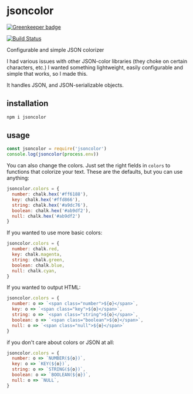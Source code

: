 # jsoncolor

[![Greenkeeper badge](https://badges.greenkeeper.io/konsumer/jsoncolor.svg)](https://greenkeeper.io/)

[![Build Status](https://travis-ci.org/konsumer/jsoncolor.svg?branch=master)](https://travis-ci.org/konsumer/jsoncolor)

Configurable and simple JSON colorizer

I had various issues with other JSON-color libraries (they choke on certain characters, etc.) I wanted something lightweight, easily configurable and simple that works, so I made this.

It handles JSON, and JSON-serializable objects.

## installation

```sh
npm i jsoncolor
```

## usage

```js
const jsoncolor = require('jsoncolor')
console.log(jsoncolor(process.env))
```

You can also change the colors. Just set the right fields in `colors` to functions that colorize your text. These are the defaults, but you can use anything:

```js
jsoncolor.colors = {
  number: chalk.hex('#ff6188'),
  key: chalk.hex('#ffd866'),
  string: chalk.hex('#a9dc76'),
  boolean: chalk.hex('#ab9df2'),
  null: chalk.hex('#ab9df2')
}
```

If you wanted to use more basic colors:

```js
jsoncolor.colors = {
  number: chalk.red,
  key: chalk.magenta,
  string: chalk.green,
  boolean: chalk.blue,
  null: chalk.cyan,
}
```

If you wanted to output HTML:

```js
jsoncolor.colors = {
  number: o => `<span class="number">${o}</span>`,
  key: o => `<span class="key">${o}</span>`,
  string: o => `<span class="string">${o}</span>`,
  boolean: o => `<span class="boolean">${o}</span>`,
  null: o => `<span class="null">${o}</span>`
}
```

if you don't care about colors or JSON at all:

```js
jsoncolor.colors = {
  number: o => `NUMBER(${o})`,
  key: o => `KEY(${o})`,
  string: o => `STRING(${o})`,
  boolean: o => `BOOLEAN(${o})`,
  null: o => `NULL`,
}
```
